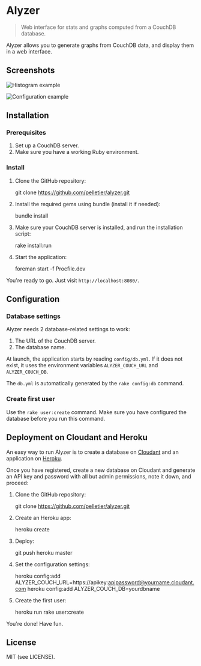 # Alyzer

> Web interface for stats and graphs computed from a CouchDB database.

Alyzer allows you to generate graphs from CouchDB data, and display them in
a web interface.


## Screenshots

![Histogram example](http://f.cl.ly/items/1W2u470I29441O3X2w2r/Screen%20Shot%202012-09-05%20at%208.47.34%20PM.png)

![Configuration example](http://f.cl.ly/items/143z421d2e0l173Y0G07/Screen%20Shot%202012-09-05%20at%208.47.53%20PM.png)


## Installation

### Prerequisites

1. Set up a CouchDB server.
2. Make sure you have a working Ruby environment.

### Install

1. Clone the GitHub repository:

    git clone https://github.com/pelletier/alyzer.git

2. Install the required gems using bundle (install it if needed):

    bundle install

3. Make sure your CouchDB server is installed, and run the installation script:

    rake install:run

4. Start the application:

    foreman start -f Procfile.dev

You're ready to go. Just visit `http://localhost:8080/`.


## Configuration

### Database settings

Alyzer needs 2 database-related settings to work:

1. The URL of the CouchDB server.
2. The database name.

At launch, the application starts by reading `config/db.yml`. If it does not
exist, it uses the environment variables `ALYZER_COUCH_URL` and
`ALYZER_COUCH_DB`.

The `db.yml` is automatically generated by the `rake config:db` command.

### Create first user

Use the `rake user:create` command. Make sure you have configured the database
before you run this command.


## Deployment on Cloudant and Heroku

An easy way to run Alyzer is to create a database on
[Cloudant](http://cloudant.com/) and an application on
[Heroku](http://heroku.com/).

Once you have registered, create a new database on Cloudant and generate an API
key and password with all but admin permissions, note it down, and proceed:


1. Clone the GitHub repository:

    git clone https://github.com/pelletier/alyzer.git

2. Create an Heroku app:

    heroku create

3. Deploy:

    git push heroku master

4. Set the configuration settings:

    heroku config:add ALYZER_COUCH_URL=https://apikey:apipassword@yourname.cloudant.com
    heroku config:add ALYZER_COUCH_DB=yourdbname

5. Create the first user:

    heroku run rake user:create

You're done! Have fun.


## License

MIT (see LICENSE).
